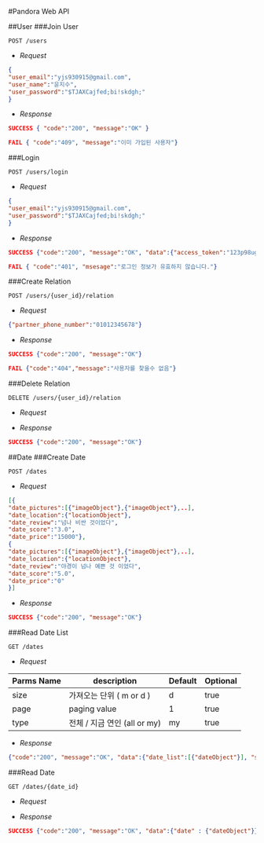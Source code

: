 #Pandora Web API

##User
###Join User
```http
POST /users
```
* _Request_

```json
{
"user_email":"yjs930915@gmail.com",
"user_name":"윤지수",
"user_password":"$TJAXCajfed;bi!skdgh;"
}
```

* _Response_

```json
SUCCESS { "code":"200", "message":"OK" } 
```
```json
FAIL { "code":"409", "message":"이미 가입된 사용자"}
```

###Login
```http
POST /users/login
```

* _Request_

```json
{
"user_email":"yjs930915@gmail.com",
"user_password":"$TJAXCajfed;bi!skdgh;"
}
```

* _Response_

```json
SUCCESS {"code":"200", "message":"OK", "data":{"access_token":"123p98ug/6@7sdfoibass"}}
```

```json
FAIL { "code":"401", "msesage":"로그인 정보가 유효하지 않습니다."}
```

###Create Relation
```http
POST /users/{user_id}/relation
```

* _Request_

```json
{"partner_phone_number":"01012345678"}
```

* _Response_

```json
SUCCESS {"code":"200", "message":"OK"}
```

```json
FAIL {"code":"404","message":"사용자를 찾을수 없음"}
```

###Delete Relation
```http
DELETE /users/{user_id}/relation
```

* _Request_


* _Response_

```json
SUCCESS {"code":"200", "message":"OK"}
```

##Date
###Create Date
```http
POST /dates
```

* _Request_

```json
[{
"date_pictures":[{"imageObject"},{"imageObject"},..],
"date_location":{"locationObject"},
"date_review":"넘나 비싼 것이었다",
"date_score":"3.0",
"date_price":"15000"},
{
"date_pictures":[{"imageObject"},{"imageObject"},..],
"date_location":{"locationObject"},
"date_review":"야경이 넘나 예쁜 것 이었다",
"date_score":"5.0",
"date_price":"0"
}]
```

* _Response_

```json
SUCCESS {"code":"200", "message":"OK"}
```

###Read Date List
```http
GET /dates
```

* _Request_

Parms Name    | description               |  Default | Optional |
------------- | ------------------------- | -------- | -------- |
size          | 가져오는 단위 ( m or d )      |     d    | true     |
page          | paging value             |     1    | true     |
type          | 전체 / 지금 연인 (all or my)  |   my     | true     |

* _Response_ 

```json
{"code":"200", "message":"OK", "data":{"date_list":[{"dateObject"}], "size":{"number of dateObject"}}}
```

###Read Date
```http
GET /dates/{date_id}
```

* _Request_


* _Response_

```json
SUCCESS {"code":"200", "message":"OK", "data":{"date" : {"dateObject"}}}
```

